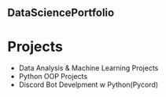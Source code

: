 ## DataSciencePortfolio

# Projects

- Data Analysis & Machine Learning Projects
- Python OOP Projects
- Discord Bot Develpment w Python(Pycord)

